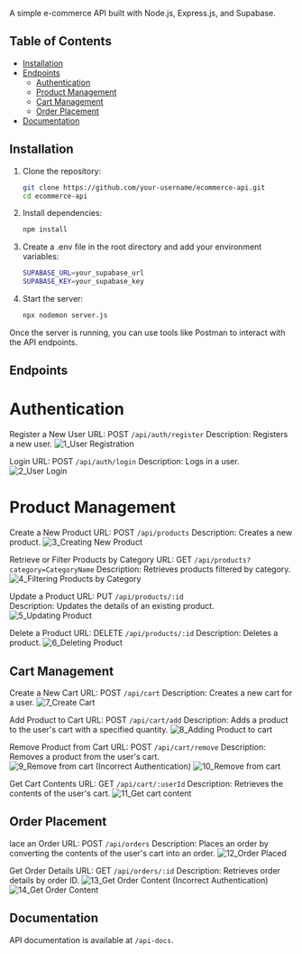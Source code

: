 A simple e-commerce API built with Node.js, Express.js, and Supabase.

## Table of Contents
- [Installation](#installation)
- [Endpoints](#endpoints)
  - [Authentication](#authentication)
  - [Product Management](#product-management)
  - [Cart Management](#cart-management)
  - [Order Placement](#order-placement)
- [Documentation](#documentation)

## Installation

1. Clone the repository:
   ```bash
   git clone https://github.com/your-username/ecommerce-api.git
   cd ecommerce-api
2. Install dependencies:
   ```bash
   npm install
3. Create a .env file in the root directory and add your environment variables:
   ```bash
   SUPABASE_URL=your_supabase_url
   SUPABASE_KEY=your_supabase_key
4. Start the server:
    ```bash
    npx nodemon server.js

Once the server is running, you can use tools like Postman to interact with the API endpoints.


## Endpoints
# Authentication
Register a New User
URL: POST `/api/auth/register`
Description: Registers a new user.
![1_User Registration](https://github.com/usama739/Ecommerce-API/assets/89732076/70c26ff5-50f3-49b7-9d9d-29a5b669ce5a)

Login
URL: POST `/api/auth/login`
Description: Logs in a user.
![2_User Login](https://github.com/usama739/Ecommerce-API/assets/89732076/69d97f64-8d30-4d74-b313-55765e2198de)


# Product Management
Create a New Product
URL: POST `/api/products`
Description: Creates a new product.
![3_Creating New Product](https://github.com/usama739/Ecommerce-API/assets/89732076/44e919f2-9e61-408b-aac0-39ac72c4e9e5)

Retrieve or Filter Products by Category
URL: GET `/api/products?category=CategoryName`
Description: Retrieves products filtered by category.
![4_Filtering Products by Category](https://github.com/usama739/Ecommerce-API/assets/89732076/a124252b-c405-42a9-b368-96e904837be1)

Update a Product
URL: PUT `/api/products/:id`  
Description: Updates the details of an existing product.
![5_Updating Product](https://github.com/usama739/Ecommerce-API/assets/89732076/d57afa42-4d8f-4390-85d0-89e8c7bb322a)

Delete a Product
URL: DELETE `/api/products/:id`
Description: Deletes a product.
![6_Deleting Product](https://github.com/usama739/Ecommerce-API/assets/89732076/3605d36e-f570-4e48-b266-3472b4cd3530)


## Cart Management
Create a New Cart
URL: POST `/api/cart`
Description: Creates a new cart for a user.
![7_Create Cart](https://github.com/usama739/Ecommerce-API/assets/89732076/006ca7cc-6d43-43b8-9438-4c304d89da3c)

Add Product to Cart
URL: POST `/api/cart/add`
Description: Adds a product to the user's cart with a specified quantity.
![8_Adding Product to cart](https://github.com/usama739/Ecommerce-API/assets/89732076/2e1e6f10-c903-4ce2-a343-a37ccdfbb6f1)

Remove Product from Cart
URL: POST `/api/cart/remove`
Description: Removes a product from the user's cart.
![9_Remove from cart (Incorrect Authentication)](https://github.com/usama739/Ecommerce-API/assets/89732076/5e651994-0c35-4955-bead-ccb202caf791)
![10_Remove from cart](https://github.com/usama739/Ecommerce-API/assets/89732076/760ef7eb-4af4-4247-8ab3-3e2af3fbd4bc)

Get Cart Contents
URL: GET `/api/cart/:userId`
Description: Retrieves the contents of the user's cart.
![11_Get cart content](https://github.com/usama739/Ecommerce-API/assets/89732076/bae3c457-d728-42eb-8b3c-adf4e70d05f6)


## Order Placement
lace an Order
URL: POST `/api/orders`
Description: Places an order by converting the contents of the user's cart into an order.
![12_Order Placed](https://github.com/usama739/Ecommerce-API/assets/89732076/992b1f1d-6556-479b-877c-e43e18fd2db7)

Get Order Details
URL: GET `/api/orders/:id`
Description: Retrieves order details by order ID.
![13_Get Order Content (Incorrect Authentication)](https://github.com/usama739/Ecommerce-API/assets/89732076/6bd8e50e-a1b3-4be3-9eab-234c79743ad5)
![14_Get Order Content](https://github.com/usama739/Ecommerce-API/assets/89732076/f46a3fbb-3410-422a-8ba0-c17ebe2c4358)


## Documentation
API documentation is available at `/api-docs`.
